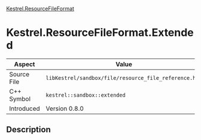 [Kestrel.ResourceFileFormat](index.md)
# Kestrel.ResourceFileFormat.Extended
| Aspect | Value |
| --- | --- |
| Source File | `libKestrel/sandbox/file/resource_file_reference.hpp` |
| C++ Symbol | `kestrel::sandbox::extended` |
| Introduced | Version 0.8.0 |
## Description
